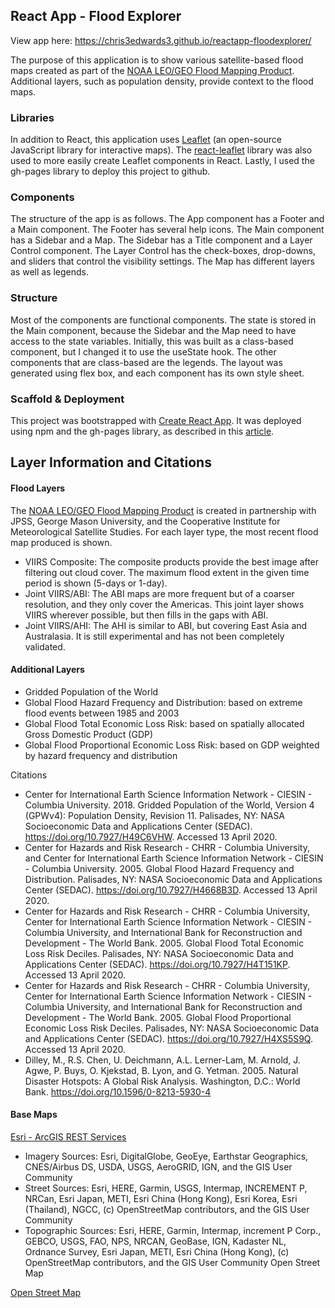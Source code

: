 ## React App - Flood Explorer

View app here: https://chris3edwards3.github.io/reactapp-floodexplorer/

The purpose of this application is to show various satellite-based flood maps created as part of the [NOAA LEO/GEO Flood Mapping Product](https://www.ssec.wisc.edu/flood-map-demo/). Additional layers, such as population density, provide context to the flood maps.

### Libraries
In addition to React, this application uses [Leaflet](https://leafletjs.com/) (an open-source JavaScript library for interactive maps). The [react-leaflet](https://react-leaflet.js.org/) library was also used to more easily create Leaflet components in React. Lastly, I used the gh-pages library to deploy this project to github.

### Components
The structure of the app is as follows. The App component has a Footer and a Main component. The Footer has several help icons. The Main component has a Sidebar and a Map. The Sidebar has a Title component and a Layer Control component. The Layer Control has the check-boxes, drop-downs, and sliders that control the visibility settings. The Map has different layers as well as legends.

### Structure
Most of the components are functional components. The state is stored in the Main component, because the Sidebar and the Map need to have access to the state variables. Initially, this was built as a class-based component, but I changed it to use the useState hook. The other components that are class-based are the legends. The layout was generated using flex box, and each component has its own style sheet.

### Scaffold & Deployment
This project was bootstrapped with [Create React App](https://github.com/facebook/create-react-app). It was deployed using npm and the gh-pages library, as described in this [article](https://dev.to/yuribenjamin/how-to-deploy-react-app-in-github-pages-2a1f).

## Layer Information and Citations

#### Flood Layers
The [NOAA LEO/GEO Flood Mapping Product](https://www.ssec.wisc.edu/flood-map-demo/flood-products/) is created in partnership with JPSS, George Mason University, and the Cooperative Institute for Meteorological Satellite Studies. For each layer type, the most recent flood map produced is shown.

* VIIRS Composite: The composite products provide the best image after filtering out cloud cover. The maximum flood extent in the given time period is shown (5-days or 1-day).
* Joint VIIRS/ABI: The ABI maps are more frequent but of a coarser resolution, and they only cover the Americas. This joint layer shows VIIRS wherever possible, but then fills in the gaps with ABI.
* Joint VIIRS/AHI: The AHI is similar to ABI, but covering East Asia and Australasia. It is still experimental and has not been completely validated.

#### Additional Layers
* Gridded Population of the World
* Global Flood Hazard Frequency and Distribution: based on extreme flood events between 1985 and 2003
* Global Flood Total Economic Loss Risk: based on spatially allocated Gross Domestic Product (GDP)
* Global Flood Proportional Economic Loss Risk: based on GDP weighted by hazard frequency and distribution

Citations
* Center for International Earth Science Information Network - CIESIN - Columbia University. 2018. Gridded Population of the World, Version 4 (GPWv4): Population Density, Revision 11. Palisades, NY: NASA Socioeconomic Data and Applications Center (SEDAC). https://doi.org/10.7927/H49C6VHW. Accessed 13 April 2020.
* Center for Hazards and Risk Research - CHRR - Columbia University, and Center for International Earth Science Information Network - CIESIN - Columbia University. 2005. Global Flood Hazard Frequency and Distribution. Palisades, NY: NASA Socioeconomic Data and Applications Center (SEDAC). https://doi.org/10.7927/H4668B3D. Accessed 13 April 2020.
* Center for Hazards and Risk Research - CHRR - Columbia University, Center for International Earth Science Information Network - CIESIN - Columbia University, and International Bank for Reconstruction and Development - The World Bank. 2005. Global Flood Total Economic Loss Risk Deciles. Palisades, NY: NASA Socioeconomic Data and Applications Center (SEDAC). https://doi.org/10.7927/H4T151KP. Accessed 13 April 2020.
* Center for Hazards and Risk Research - CHRR - Columbia University, Center for International Earth Science Information Network - CIESIN - Columbia University, and International Bank for Reconstruction and Development - The World Bank. 2005. Global Flood Proportional Economic Loss Risk Deciles. Palisades, NY: NASA Socioeconomic Data and Applications Center (SEDAC). https://doi.org/10.7927/H4XS5S9Q. Accessed 13 April 2020.
* Dilley, M., R.S. Chen, U. Deichmann, A.L. Lerner-Lam, M. Arnold, J. Agwe, P. Buys, O. Kjekstad, B. Lyon, and G. Yetman. 2005. Natural Disaster Hotspots: A Global Risk Analysis. Washington, D.C.: World Bank. https://doi.org/10.1596/0-8213-5930-4

#### Base Maps
[Esri - ArcGIS REST Services](https://services.arcgisonline.com/arcgis/rest/services)
* Imagery Sources: Esri, DigitalGlobe, GeoEye, Earthstar Geographics, CNES/Airbus DS, USDA, USGS, AeroGRID, IGN, and the GIS User Community
* Street Sources: Esri, HERE, Garmin, USGS, Intermap, INCREMENT P, NRCan, Esri Japan, METI, Esri China (Hong Kong), Esri Korea, Esri (Thailand), NGCC, (c) OpenStreetMap contributors, and the GIS User Community
* Topographic Sources: Esri, HERE, Garmin, Intermap, increment P Corp., GEBCO, USGS, FAO, NPS, NRCAN, GeoBase, IGN, Kadaster NL, Ordnance Survey, Esri Japan, METI, Esri China (Hong Kong), (c) OpenStreetMap contributors, and the GIS User Community
Open Street Map

[Open Street Map](https://www.openstreetmap.org/copyright)